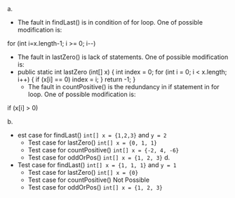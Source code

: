 ﻿

a.
- The fault in findLast() is in condition of for loop. One of possible modification is:

for (int i=x.length-1; i >= 0; i--)
- The fault in lastZero() is lack of statements. One of possible modification is:
- public static int lastZero (int[] x)
   {
      int index = 0;
      for (int i = 0; i < x.length; i++)
      {
         if (x[i] == 0) index = i;
      }
      return -1;
   }
   -   The fault in countPositive() is the redundancy in if statement in for loop. One of possible modification is:

if (x[i] > 0)


b.
-   est case for findLast()  `int[] x = {1,2,3}`  and  `y = 2`
    -   Test case for lastZero()  `int[] x = {0, 1, 1}`
    -   Test case for countPositive()  `int[] x = {-2, 4, -6}`
    -   Test case for oddOrPos()  `int[] x = {1, 2, 3}`
d.
-   Test case for findLast()  `int[] x = {1, 1, 1}`  and  `y = 1`
    -   Test case for lastZero()  `int[] x = {0}`
    -   Test case for countPositive() Not Possible
    -   Test case for oddOrPos()  `int[] x = {1, 2, 3}`
    


